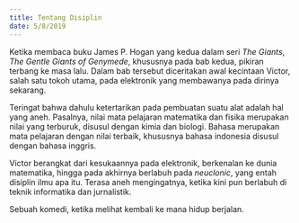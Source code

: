 ```yaml
---
title: Tentang Disiplin
date: 5/8/2019
---
```

Ketika membaca buku James P. Hogan yang kedua dalam seri _The Giants_, _The Gentle Giants of Genymede_, khususnya pada bab kedua, pikiran terbang ke masa lalu. Dalam bab tersebut diceritakan awal kecintaan Victor, salah satu tokoh utama, pada elektronik yang membawanya pada dirinya sekarang.

Teringat bahwa dahulu ketertarikan pada pembuatan suatu alat adalah hal yang aneh. Pasalnya, nilai mata pelajaran matematika dan fisika merupakan nilai yang terburuk, disusul dengan kimia dan biologi. Bahasa merupakan mata pelajaran dengan nilai terbaik, khususnya bahasa indonesia disusul dengan bahasa inggris.

Victor berangkat dari kesukaannya pada elektronik, berkenalan ke dunia matematika, hingga pada akhirnya berlabuh pada _neuclonic_, yang entah disiplin ilmu apa itu. Terasa aneh mengingatnya, ketika kini pun berlabuh di teknik informatika dan jurnalistik.

Sebuah komedi, ketika melihat kembali ke mana hidup berjalan.